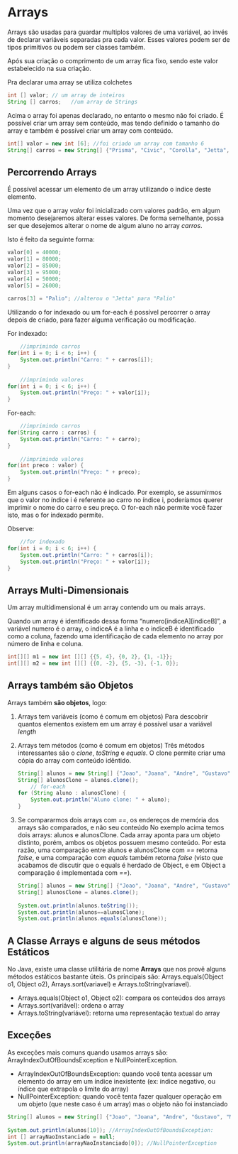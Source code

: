 # Arrays

Arrays são usadas para guardar multiplos valores de uma variável, ao invés de declarar variáveis separadas pra cada valor. Esses valores podem ser de tipos primitivos ou podem ser classes também.

Após sua criação o comprimento de um array fica fixo, sendo este valor estabelecido na sua criação.

Pra declarar uma array se utiliza colchetes

```java
int [] valor; // um array de inteiros
String [] carros;   //um array de Strings
 ```

Acima o array foi apenas declarado, no entanto o mesmo não foi criado. É possível criar um array sem conteúdo, mas tendo definido o tamanho do array e também é possível criar um array com conteúdo.

 ```java
int[] valor = new int [6]; //foi criado um array com tamanho 6
String[] carros = new String[] {"Prisma", "Civic", "Corolla", "Jetta", "Fiesta", "Gol"}; //neste caso o array foi criado com o conteudo definido
 ```

## Percorrendo Arrays

É possível acessar um elemento de um array utilizando o indice deste elemento.

Uma vez que o array *valor* foi inicializado com valores padrão, em algum momento desejaremos alterar esses valores.
De forma semelhante, possa ser que desejemos alterar o nome de algum aluno no array *carros*.

Isto é feito da seguinte forma:
 
 ``` java
valor[0] = 40000;
valor[1] = 80000;
valor[2] = 85000;
valor[3] = 95000;
valor[4] = 50000;
valor[5] = 26000;
    
carros[3] = "Palio"; //alterou o "Jetta" para "Palio"
 ```

Utilizando o for indexado ou um for-each é possível percorrer o array depois de criado, para fazer alguma verificação ou modificação.

For indexado:
``` java
    //imprimindo carros
for(int i = 0; i < 6; i++) {
	System.out.println("Carro: " + carros[i]);			
}
		
    //imprimindo valores
for(int i = 0; i < 6; i++) {
	System.out.println("Preço: " + valor[i]);			
}
 ```

For-each:
``` java
    //imprimindo carros
for(String carro : carros) {
	System.out.println("Carro: " + carro);
}
		
    //imprimindo valores
for(int preco : valor) {
	System.out.println("Preço: " + preco);
}
```
 
Em alguns casos o for-each não é indicado.
Por exemplo, se assumirmos que o valor no índice i é referente ao carro no índice i, poderíamos querer imprimir o nome do carro e seu preço.
O for-each não permite você fazer isto, mas o for indexado permite.
 
Observe:
``` java
    //for indexado
for(int i = 0; i < 6; i++) {
	System.out.println("Carro: " + carros[i]);			
	System.out.println("Preço: " + valor[i]);
}
```

## Arrays Multi-Dimensionais

Um array multidimensional é um array contendo um ou mais arrays.

Quando um array é identificado dessa forma “numero[indiceA][indiceB]”, a variável numero é o array, o indiceA é a linha e o indiceB é identificado como a coluna, fazendo uma identificação de cada elemento no array por número de linha e coluna.

```java
int[][] m1 = new int [][] {{5, 4}, {0, 2}, {1, -1}};
int[][] m2 = new int [][] {{0, -2}, {5, -3}, {-1, 0}};
```

## Arrays também são Objetos

Arrays também **são objetos**, logo:
 1. Arrays tem variáveis (como é comum em objetos)
	Para descobrir quantos elementos existem em um array é possível usar a variável *length*

 2. Arrays tem métodos (como é comum em objetos)
	Três métodos interessantes são o *clone*, *toString* e *equals*.
 	O clone permite criar uma cópia do array com conteúdo idêntido.
 
 	``` java
 	String[] alunos = new String[] {"Joao", "Joana", "Andre", "Gustavo", "Mariana", "Aline"};
 	String[] alunosClone = alunos.clone();
 		// for-each
 	for (String aluno : alunosClone) {
    	System.out.println("Aluno clone: " + aluno);
 	}
 	```

 3. Se compararmos dois arrays com *==*, os endereços de memória dos arrays são comparados, e não seu conteúdo
	No exemplo acima temos dois arrays: alunos e alunosClone.
	Cada array aponta para um objeto distinto, porém, ambos os objetos possuem mesmo conteúdo.
	Por esta razão, uma comparação entre alunos e alunosClone com *==* retorna *false*, e uma comparação com *equals* também retorna *false* (visto que acabamos de discutir que o equals é herdado de Object, e em Object a comparação é implementada com *==*).
  
	``` java
	String[] alunos = new String[] {"Joao", "Joana", "Andre", "Gustavo", "Mariana", "Aline"};
	String[] alunosClone = alunos.clone();
 
	System.out.println(alunos.toString());
	System.out.println(alunos==alunosClone);
	System.out.println(alunos.equals(alunosClone));
	```

## A Classe Arrays e alguns de seus métodos Estáticos
 
No Java, existe uma classe utilitária de nome **Arrays** que nos provê alguns métodos estáticos bastante úteis.
Os principais são: Arrays.equals(Object o1, Object o2), Arrays.sort(variavel) e Arrays.toString(variavel).
 
 - Arrays.equals(Object o1, Object o2): compara os conteúdos dos arrays
 - Arrays.sort(variável): ordena o array
 - Arrays.toString(variável): retorna uma representação textual do array

## Exceções
 
As exceções mais comuns quando usamos arrays são: ArrayIndexOutOfBoundsException e NullPointerException.
  - ArrayIndexOutOfBoundsException: quando você tenta acessar um elemento do array em um índice inexistente (ex: índice negativo, ou índice que extrapola o limite do array)
  - NullPointerException: quando você tenta fazer qualquer operação em um objeto (que neste caso é um array) mas o objeto não foi instanciado

``` java
String[] alunos = new String[] {"Joao", "Joana", "Andre", "Gustavo", "Mariana", "Aline"};
 
System.out.println(alunos[10]);	//ArrayIndexOutOfBoundsException:
int [] arrayNaoInstanciado = null;
System.out.println(arrayNaoInstanciado[0]);	//NullPointerException
```
